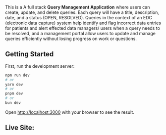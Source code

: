 This is a A full stack **Query Management Application** where users can create, update, and delete queries. Each query will have a title, description, date, and a status (OPEN, RESOLVED). Queries in the context of an EDC (electronic data capture) system help identify and flag incorrect data entries for patients and alert effected data managers/ users when a query needs to be resolved, and a management portal allow users to update and manage queries efficiently without losing progress on work or questions.

## Getting Started

First, run the development server:

```bash
npm run dev
# or
yarn dev
# or
pnpm dev
# or
bun dev
```

Open [http://localhost:3000](http://localhost:3000) with your browser to see the result.

## Live Site:


